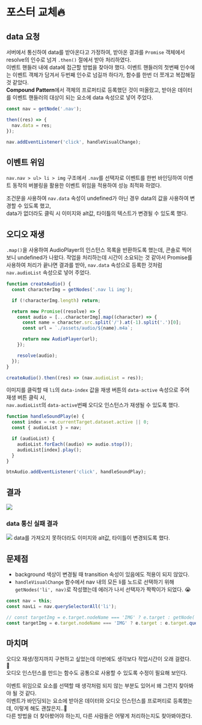 # 포스터 교체🔥

## data 요청

서버에서 통신하여 data를 받아온다고 가정하여, 받아온 결과를 `Promise` 객체에서 resolve의 인수로 넘겨 `.then()` 절에서 받아 처리하였다.  
이벤트 핸들러 내에 data에 접근할 방법을 찾아야 했다. 이벤트 핸들러의 첫번째 인수에는 이벤트 객체가 담겨서 두번째 인수로 넘길까 하다가, 함수를 한번 더 쪼개고 복잡해질 것 같았다.  
**Compound Pattern**에서 객체의 프로퍼티로 등록했던 것이 떠올랐고, 받아온 데이터를 이벤트 핸들러의 대상이 되는 요소에 data 속성으로 넣어 주었다.

```javascript
const nav = getNode('.nav');

then((res) => {
  nav.data = res;
});

nav.addEventListener('click', handleVisualChange);
```

## 이벤트 위임

`nav.nav > ul> li > img` 구조에서 `.nav`를 선택자로 이벤트를 한번 바인딩하여 이벤트 동작의 버블링을 활용한 이벤트 위임을 적용하여 성능 최적화 하였다.

조건문을 사용하여 `nav.data` 속성이 undefined가 아닌 경우 data의 값을 사용하여 변경할 수 있도록 했고,  
data가 없더라도 클릭 시 이미지와 alt값, 타이틀의 텍스트가 변경될 수 있도록 했다.

## 오디오 재생

`.map()`을 사용하여 AudioPlayer의 인스턴스 목록을 반환하도록 했는데, 콘솔로 찍어보니 undefined가 나왔다.
작업을 처리하는데 시간이 소요되는 것 같아서 Promise를 사용하여 처리가 끝나면 결과를 받아, `nav.data` 속성으로 등록한 것처럼 `nav.audioList` 속성으로 넣어 주었다.

```javascript
function createAudio() {
  const characterImg = getNodes('.nav li img');

  if (!characterImg.length) return;

  return new Promise((resolve) => {
    const audio = [...characterImg].map((character) => {
      const name = character.src.split('/').at(-1).split('.')[0];
      const url = `./assets/audio/${name}.m4a`;

      return new AudioPlayer(url);
    });

    resolve(audio);
  });
}

createAudio().then((res) => (nav.audioList = res));
```

이미지를 클릭할 때 `li`의 `data-index` 값을 재생 버튼의 `data-active` 속성으로 주어 재생 버튼 클릭 시,  
`nav.audioList`의 `data-active`번째 오디오 인스턴스가 재생될 수 있도록 했다.

```javascript
function handleSoundPlay(e) {
  const index = +e.currentTarget.dataset.active || 0;
  const { audioList } = nav;

  if (audioList) {
    audioList.forEach((audio) => audio.stop());
    audioList[index].play();
  }
}

btnAudio.addEventListener('click', handleSoundPlay);
```

## 결과

<img src="https://bohyemian.github.io/js-homework/mission03/README/mission03.webp">

### data 통신 실패 결과

<img src="https://bohyemian.github.io/js-homework/mission03/README/mission03_no_data.webp">
data를 가져오지 못하더라도 이미지와 alt값, 타이틀이 변경되도록 했다.

## 문제점

- background 색상이 변경될 때 transition 속성이 있음에도 적용이 되지 않았다.
- `handleVisualChange` 함수에서 nav 내의 모든 li를 노드로 선택하기 위해 `getNodes('li', nav)`로 작성했는데 에러가 나서 선택자가 짝짝이가 되었다. 😭

```javascript
const nav = this;
const navLi = nav.querySelectorAll('li');

// const targetImg = e.target.nodeName === 'IMG' ? e.target : getNode('img', e.target);
const targetImg = e.target.nodeName === 'IMG' ? e.target : e.target.querySelector('img');
```

## 마치며

오디오 재생/정지까지 구현하고 싶었는데 이번에도 생각보다 작업시간이 오래 걸렸다. 🥹  
오디오 인스턴스를 만드는 함수도 공통으로 사용할 수 있도록 수정이 필요해 보인다.

이벤트 위임으로 요소를 선택할 때 생각처럼 되지 않는 부분도 있어서 왜 그런지 찾아봐야 될 것 같다.  
이벤트가 바인딩되는 요소에 받아온 데이터와 오디오 인스턴스를 프로퍼티로 등록했는데, 이렇게 해도 괜찮은지..🤔  
다른 방법을 더 찾아봤어야 하는지, 다른 사람들은 어떻게 처리하는지도 찾아봐야겠다.
